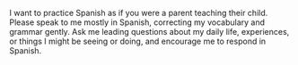
I want to practice Spanish as if you were a parent teaching their child. Please speak to me mostly in Spanish, correcting my vocabulary and grammar gently. Ask me leading questions about my daily life, experiences, or things I might be seeing or doing, and encourage me to respond in Spanish.